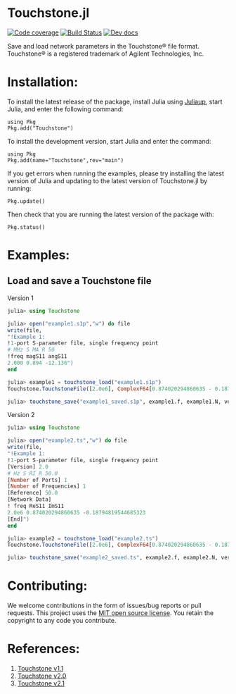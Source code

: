 # Touchstone.jl

[![Code coverage](https://codecov.io/gh/kpobrien/Touchstone.jl/branch/main/graphs/badge.svg)](https://codecov.io/gh/kpobrien/Touchstone.jl)
[![Build Status](https://github.com/kpobrien/Touchstone.jl/actions/workflows/CI.yml/badge.svg)](https://github.com/kpobrien/Touchstone.jl/actions?query=workflow) [![Dev docs](https://img.shields.io/badge/docs-dev-blue.svg)](https://kpobrien.github.io/Touchstone.jl/dev/reference/)

Save and load network parameters in the Touchstone® file format. Touchstone® is a registered trademark of Agilent Technologies, Inc.

# Installation:

To install the latest release of the package, install Julia using [Juliaup](https://github.com/JuliaLang/juliaup), start Julia, and enter the following command:
```
using Pkg
Pkg.add("Touchstone")
```

To install the development version, start Julia and enter the command:
```
using Pkg
Pkg.add(name="Touchstone",rev="main")
```

If you get errors when running the examples, please try installing the latest version of Julia and updating to the latest version of Touchstone.jl by running:
```
Pkg.update()
```

Then check that you are running the latest version of the package with:
```
Pkg.status()
```

# Examples:
## Load and save a Touchstone file
Version 1
```julia
julia> using Touchstone

julia> open("example1.s1p","w") do file
write(file,
"!Example 1:
!1-port S-parameter file, single frequency point
# MHz S MA R 50
!freq magS11 angS11
2.000 0.894 -12.136")
end

julia> example1 = touchstone_load("example1.s1p")
Touchstone.TouchstoneFile([2.0e6], ComplexF64[0.874020294860635 - 0.18794819544685323im;;;], "mhz", "s", "ma", 50.0, 1.0, 1, "12_21", 1, 0, [50.0], String[], "Full", Tuple{Char, Vector{Int64}}[], ["Example 1:", "1-port S-parameter file, single frequency point", "freq magS11 angS11"], [2.0, 0.894, -12.136], Float64[])

julia> touchstone_save("example1_saved.s1p", example1.f, example1.N, version=1.0)
```

Version 2
```julia
julia> using Touchstone

julia> open("example2.ts","w") do file
write(file,
"!Example 1:
!1-port S-parameter file, single frequency point
[Version] 2.0
# Hz S RI R 50.0
[Number of Ports] 1
[Number of Frequencies] 1
[Reference] 50.0
[Network Data]
! freq ReS11 ImS11 
2.0e6 0.874020294860635 -0.18794819544685323
[End]")
end

julia> example2 = touchstone_load("example2.ts")
Touchstone.TouchstoneFile([2.0e6], ComplexF64[0.874020294860635 - 0.18794819544685323im;;;], "mhz", "s", "ma", 50.0, 1.0, 1, "12_21", 1, 0, [50.0], String[], "Full", Tuple{Char, Vector{Int64}}[], ["Example 1:", "1-port S-parameter file, single frequency point", "freq magS11 angS11"], [2.0, 0.894, -12.136], Float64[])

julia> touchstone_save("example2_saved.ts", example2.f, example2.N, version=2.0)
```

# Contributing:

We welcome contributions in the form of issues/bug reports or pull requests. This project uses the [MIT open source license](https://opensource.org/license/MIT). You retain the copyright to any code you contribute.

# References:

1. [Touchstone v1.1](http://www.ibis.org/connector/touchstone_spec11.pdf)
2. [Touchstone v2.0](http://www.ibis.org/touchstone_ver2.0/touchstone_ver2_0.pdf)
3. [Touchstone v2.1](https://ibis.org/touchstone_ver2.1/touchstone_ver2_1.pdf)
